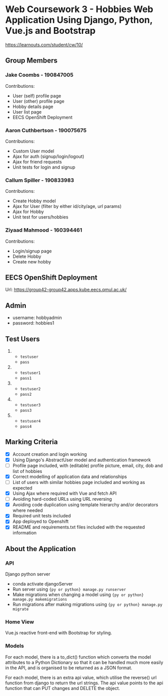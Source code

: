 # Web Coursework 3 - Hobbies Web Application Using Django, Python, Vue.js and Bootstrap

https://learnouts.com/student/cw/10/

## Group Members

### Jake Coombs - 190847005

Contributions:

- User (self) profile page
- User (other) profile page
- Hobby details page
- User list page
- EECS OpenShift Deployment

### Aaron Cuthbertson - 190075675

Contributions:

- Custom User model
- Ajax for auth (signup/login/logout)
- Ajax for friend requests
- Unit tests for login and signup

### Callum Spiller - 190833983

Contributions:

- Create Hobby model
- Ajax for User (filter by either id/city/age, url params)
- Ajax for Hobby
- Unit test for users/hobbies

### Ziyaad Mahmood - 160394461

Contributions:

- Login/signup page
- Delete Hobby
- Create new hobby

## EECS OpenShift Deployment

Url: https://group42-group42.apps.kube.eecs.qmul.ac.uk/

## Admin

- username: hobbyadmin
- password: hobbies1

## Test Users

1.  - `testuser`
    - `pass`
2.  - `testuser1`
    - `pass1`
3.  - `testuser2`
    - `pass2`
4.  - `testuser3`
    - `pass3`
5.  - `testuser4`
    - `pass4`

## Marking Criteria

- [x] Account creation and login working
- [x] Using Django's AbstractUser model and authentication framework
- [ ] Profile page included, with (editable) profile picture, email, city, dob and list of hobbies
- [x] Correct modelling of application data and relationships
- [ ] List of users with similar hobbies page included and working as expected
- [x] Using Ajax where required with Vue and fetch API
- [ ] Avoiding hard-coded URLs using URL reversing
- [x] Avoiding code duplication using template hierarchy and/or decorators where needed
- [x] Required unit tests included
- [x] App deployed to Openshift
- [x] README and requirements.txt files included with the requested information

## About the Application

### API

Django python server

- conda activate djangoServer
- Run server using `{py or python} manage.py runserver`
- Make migrations when changing a model using `{py or python} manage.py makemigrations`
- Run migrations after making migrations using `{py or python} manage.py migrate`

### Home View

Vue.js reactive front-end with Bootstrap for styling.

### Models

For each model, there is a to_dict() function which converts the model attributes to a Python Dictionary so that it can be handled much more easily in the API, and is organised to be returned as a JSON format.

For each model, there is an extra api value, which utilise the reverse() url function from django to return the url strings.
The api value points to the api function that can PUT changes and DELETE the object.
